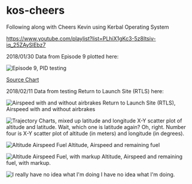 # kos-cheers
Following along with Cheers Kevin using Kerbal Operating System

https://www.youtube.com/playlist?list=PLhiX1gKc3-5z8Itsiv-iq_25ZAySlEbz7

2018/01/30  Data from Episode 9 plotted here:  

![Episode 9, PID testing](https://imgur.com/FldA6VP.png)

[Source Chart](https://docs.google.com/spreadsheets/d/e/2PACX-1vT3p-68Y8yJsHSMP8lcNAej09bipXM0G5m5SqzhmRsaYitB99w4iv860hc9a8ICuSiga4d9MLwm5Wwo/pubchart?oid=1215296613&format=interactive)

2018/02/11  Data from testing Return to Launch Site (RTLS) here:

![Airspeed with and without airbrakes](https://imgur.com/bLBpIU7.png)
Return to Launch Site (RTLS), Airspeed with and without airbrakes

![Trajectory Charts, mixed up latitude and longitude](https://imgur.com/2VvN6YT.png)
X-Y scatter plot of altitude and latitude. Wait, which one is latitude again? Oh, right. Number four is X-Y scatter plot of altitude (in meters) and longitude (in degrees).

![Altitude Airspeed Fuel](https://imgur.com/LbKZQ31.png)
Altitude, Airspeed and remaining fuel

![Altitude Airspeed Fuel, with markup](https://imgur.com/jWXOQ77.png)
Altitude, Airspeed and remaining fuel, with markup.

![I really have no idea what I'm doing](https://imgur.com/6KdKg3G)
I have no idea what I'm doing.
